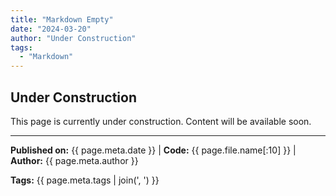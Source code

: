 ```yaml
---
title: "Markdown Empty"
date: "2024-03-20"
author: "Under Construction"
tags:
  - "Markdown"
---
```


## Under Construction

This page is currently under construction. Content will be available soon.

---
**Published on:** {{ page.meta.date }} | **Code:** {{ page.file.name[:10] }}  | **Author:** {{ page.meta.author }}

**Tags:** {{ page.meta.tags | join(', ') }} 